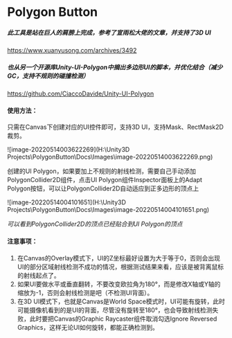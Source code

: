 # Polygon Button



##### 此工具是站在巨人的肩膀上完成，参考了宣雨松大佬的文章，并支持了3D UI

https://www.xuanyusong.com/archives/3492

##### 也从另一个开源库Unity-UI-Polygon中摘出多边形UI的脚本，并优化结合（减少GC，支持不规则的碰撞检测）

https://github.com/CiaccoDavide/Unity-UI-Polygon



#### 使用方法：

只需在Canvas下创建对应的UI控件即可，支持3D UI，支持Mask、RectMask2D裁剪。

![image-20220514003622269](H:\Unity3D Projects\PolygonButton\Docs\Images\image-20220514003622269.png)

创建的UI Polygon，如果要加上不规则的射线检测，需要自己手动添加PolygonCollider2D组件，点击UI Polygon组件Inspector面板上的Adapt Polygon按钮，可以让PolygonCollider2D自动适应到正多边形的顶点上

![image-20220514004101651](H:\Unity3D Projects\PolygonButton\Docs\Images\image-20220514004101651.png)

*可以看到PolygonCollider2D的顶点已经贴合到UI Polygon的顶点*



#### 注意事项：

1. 在Canvas的Overlay模式下，UI的Z坐标最好设置为大于等于0，否则会出现UI的部分区域射线检测不成功的情况，根据测试结果来看，应该是被背离鼠标的射线起点了。
2. 如果UI要做水平或垂直翻转，不要改变欧拉角为180°，而是修改X轴或Y轴的缩放为-1，否则会射线检测是吧（不检测UI背面）。
3. 在3D UI模式下，也就是Canvas是World Space模式时，UI可能有旋转，此时可能摄像机看到的是UI的背面，尽管没有旋转至180°，也会导致射线检测失败，此时要把Canvas的Graphic Raycaster组件取消勾选Ignore Reversed Graphics，这样无论UI如何旋转，都能正确检测到。
